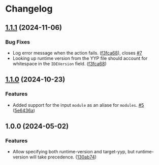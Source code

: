 # Changelog

## [1.1.1](https://github.com/bscotch/igor-setup/compare/v1.1.0...v1.1.1) (2024-11-06)


### Bug Fixes

* Log error message when the action fails. ([f3fca68](https://github.com/bscotch/igor-setup/commit/f3fca68be6cc23bd3031ae83089431eb4eef6512)), closes [#7](https://github.com/bscotch/igor-setup/issues/7)
* Looking up runtime version from the YYP file should account for whitespace in the `IDEVersion` field. ([f3fca68](https://github.com/bscotch/igor-setup/commit/f3fca68be6cc23bd3031ae83089431eb4eef6512))

## [1.1.0](https://github.com/bscotch/igor-setup/compare/v1.0.0...v1.1.0) (2024-10-23)


### Features

* Added support for the input `module` as an aliase for `modules`. [#5](https://github.com/bscotch/igor-setup/issues/5) ([5e6436a](https://github.com/bscotch/igor-setup/commit/5e6436af6b07cf6d674236d40e456a22a0ca5247))

## 1.0.0 (2024-05-02)


### Features

* Allow specifying both runtime-version and target-yyp, but runtime-version will take precedence. ([130ab74](https://github.com/bscotch/igor-setup/commit/130ab743967e30df05ae50f6d51cd1e1817bde26))
